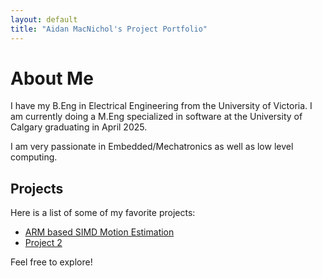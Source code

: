 ```yaml
---
layout: default
title: "Aidan MacNichol's Project Portfolio"
---
```


# About Me
I have my B.Eng in Electrical Engineering from the University of Victoria. I am currently doing a M.Eng specialized in software at the University of Calgary graduating in April 2025. 

I am very passionate in Embedded/Mechatronics as well as low level computing. 

## Projects
Here is a list of some of my favorite projects: 

- [ARM based SIMD Motion Estimation](/ARMbasedSIMDMotionEstimation/)
- [Project 2](/project2/)

Feel free to explore! 


